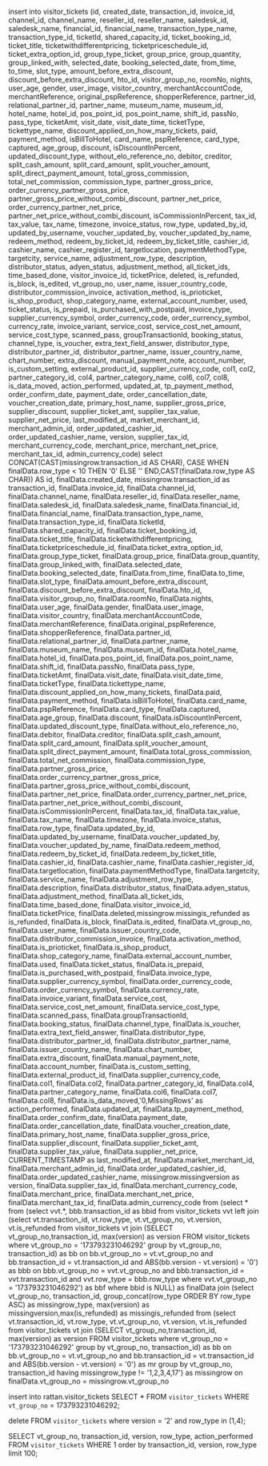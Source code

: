 insert into visitor_tickets (id, created_date, transaction_id, invoice_id, channel_id, channel_name, reseller_id, reseller_name, saledesk_id, saledesk_name, financial_id, financial_name, transaction_type_name, transaction_type_id, ticketId, shared_capacity_id, ticket_booking_id, ticket_title, ticketwithdifferentpricing, ticketpriceschedule_id, ticket_extra_option_id, group_type_ticket, group_price, group_quantity, group_linked_with, selected_date, booking_selected_date, from_time, to_time, slot_type, amount_before_extra_discount, discount_before_extra_discount, hto_id, visitor_group_no, roomNo, nights, user_age, gender, user_image, visitor_country, merchantAccountCode, merchantReference, original_pspReference, shopperReference, partner_id, relational_partner_id, partner_name, museum_name, museum_id, hotel_name, hotel_id, pos_point_id, pos_point_name, shift_id, passNo, pass_type, ticketAmt, visit_date, visit_date_time, ticketType, tickettype_name, discount_applied_on_how_many_tickets, paid, payment_method, isBillToHotel, card_name, pspReference, card_type, captured, age_group, discount, isDiscountInPercent, updated_discount_type, without_elo_reference_no, debitor, creditor, split_cash_amount, split_card_amount, split_voucher_amount, split_direct_payment_amount, total_gross_commission, total_net_commission, commission_type, partner_gross_price, order_currency_partner_gross_price, partner_gross_price_without_combi_discount, partner_net_price, order_currency_partner_net_price, partner_net_price_without_combi_discount, isCommissionInPercent, tax_id, tax_value, tax_name, timezone, invoice_status, row_type, updated_by_id, updated_by_username, voucher_updated_by, voucher_updated_by_name, redeem_method, redeem_by_ticket_id, redeem_by_ticket_title, cashier_id, cashier_name, cashier_register_id, targetlocation, paymentMethodType, targetcity, service_name, adjustment_row_type, description, distributor_status, adyen_status, adjustment_method, all_ticket_ids, time_based_done, visitor_invoice_id, ticketPrice, deleted, is_refunded, is_block, is_edited, vt_group_no, user_name, issuer_country_code, distributor_commission_invoice, activation_method, is_prioticket, is_shop_product, shop_category_name, external_account_number, used, ticket_status, is_prepaid, is_purchased_with_postpaid, invoice_type, supplier_currency_symbol, order_currency_code, order_currency_symbol, currency_rate, invoice_variant, service_cost, service_cost_net_amount, service_cost_type, scanned_pass, groupTransactionId, booking_status, channel_type, is_voucher, extra_text_field_answer, distributor_type, distributor_partner_id, distributor_partner_name, issuer_country_name, chart_number, extra_discount, manual_payment_note, account_number, is_custom_setting, external_product_id, supplier_currency_code, col1, col2, partner_category_id, col4, partner_category_name, col6, col7, col8, is_data_moved, action_performed, updated_at, tp_payment_method, order_confirm_date, payment_date, order_cancellation_date, voucher_creation_date, primary_host_name, supplier_gross_price, supplier_discount, supplier_ticket_amt, supplier_tax_value, supplier_net_price, last_modified_at, market_merchant_id, merchant_admin_id, order_updated_cashier_id, order_updated_cashier_name, version, supplier_tax_id, merchant_currency_code, merchant_price, merchant_net_price, merchant_tax_id, admin_currency_code) select CONCAT(CAST(missingrow.transaction_id AS CHAR), CASE WHEN finalData.row_type < 10 THEN '0'   ELSE '' END,CAST(finalData.row_type AS CHAR)) AS id, finalData.created_date, missingrow.transaction_id as transaction_id, finalData.invoice_id, finalData.channel_id, finalData.channel_name, finalData.reseller_id, finalData.reseller_name, finalData.saledesk_id, finalData.saledesk_name, finalData.financial_id, finalData.financial_name, finalData.transaction_type_name, finalData.transaction_type_id, finalData.ticketId, finalData.shared_capacity_id, finalData.ticket_booking_id, finalData.ticket_title, finalData.ticketwithdifferentpricing, finalData.ticketpriceschedule_id, finalData.ticket_extra_option_id, finalData.group_type_ticket, finalData.group_price, finalData.group_quantity, finalData.group_linked_with, finalData.selected_date, finalData.booking_selected_date, finalData.from_time, finalData.to_time, finalData.slot_type, finalData.amount_before_extra_discount, finalData.discount_before_extra_discount, finalData.hto_id, finalData.visitor_group_no, finalData.roomNo, finalData.nights, finalData.user_age, finalData.gender, finalData.user_image, finalData.visitor_country, finalData.merchantAccountCode, finalData.merchantReference, finalData.original_pspReference, finalData.shopperReference, finalData.partner_id, finalData.relational_partner_id, finalData.partner_name, finalData.museum_name, finalData.museum_id, finalData.hotel_name, finalData.hotel_id, finalData.pos_point_id, finalData.pos_point_name, finalData.shift_id, finalData.passNo, finalData.pass_type, finalData.ticketAmt, finalData.visit_date, finalData.visit_date_time, finalData.ticketType, finalData.tickettype_name, finalData.discount_applied_on_how_many_tickets, finalData.paid, finalData.payment_method, finalData.isBillToHotel, finalData.card_name, finalData.pspReference, finalData.card_type, finalData.captured, finalData.age_group, finalData.discount, finalData.isDiscountInPercent, finalData.updated_discount_type, finalData.without_elo_reference_no, finalData.debitor, finalData.creditor, finalData.split_cash_amount, finalData.split_card_amount, finalData.split_voucher_amount, finalData.split_direct_payment_amount, finalData.total_gross_commission, finalData.total_net_commission, finalData.commission_type, finalData.partner_gross_price, finalData.order_currency_partner_gross_price, finalData.partner_gross_price_without_combi_discount, finalData.partner_net_price, finalData.order_currency_partner_net_price, finalData.partner_net_price_without_combi_discount, finalData.isCommissionInPercent, finalData.tax_id, finalData.tax_value, finalData.tax_name, finalData.timezone, finalData.invoice_status, finalData.row_type, finalData.updated_by_id, finalData.updated_by_username, finalData.voucher_updated_by, finalData.voucher_updated_by_name, finalData.redeem_method, finalData.redeem_by_ticket_id, finalData.redeem_by_ticket_title, finalData.cashier_id, finalData.cashier_name, finalData.cashier_register_id, finalData.targetlocation, finalData.paymentMethodType, finalData.targetcity, finalData.service_name, finalData.adjustment_row_type, finalData.description, finalData.distributor_status, finalData.adyen_status, finalData.adjustment_method, finalData.all_ticket_ids, finalData.time_based_done, finalData.visitor_invoice_id, finalData.ticketPrice, finalData.deleted,missingrow.missingis_refunded as is_refunded, finalData.is_block, finalData.is_edited, finalData.vt_group_no, finalData.user_name, finalData.issuer_country_code, finalData.distributor_commission_invoice, finalData.activation_method, finalData.is_prioticket, finalData.is_shop_product, finalData.shop_category_name, finalData.external_account_number, finalData.used, finalData.ticket_status, finalData.is_prepaid, finalData.is_purchased_with_postpaid, finalData.invoice_type, finalData.supplier_currency_symbol, finalData.order_currency_code, finalData.order_currency_symbol, finalData.currency_rate, finalData.invoice_variant, finalData.service_cost, finalData.service_cost_net_amount, finalData.service_cost_type, finalData.scanned_pass, finalData.groupTransactionId, finalData.booking_status, finalData.channel_type, finalData.is_voucher, finalData.extra_text_field_answer, finalData.distributor_type, finalData.distributor_partner_id, finalData.distributor_partner_name, finalData.issuer_country_name, finalData.chart_number, finalData.extra_discount, finalData.manual_payment_note, finalData.account_number, finalData.is_custom_setting, finalData.external_product_id, finalData.supplier_currency_code, finalData.col1, finalData.col2, finalData.partner_category_id, finalData.col4, finalData.partner_category_name, finalData.col6, finalData.col7, finalData.col8, finalData.is_data_moved,'0,MissingRows' as action_performed, finalData.updated_at, finalData.tp_payment_method, finalData.order_confirm_date, finalData.payment_date, finalData.order_cancellation_date, finalData.voucher_creation_date, finalData.primary_host_name, finalData.supplier_gross_price, finalData.supplier_discount, finalData.supplier_ticket_amt, finalData.supplier_tax_value, finalData.supplier_net_price, CURRENT_TIMESTAMP as last_modified_at, finalData.market_merchant_id, finalData.merchant_admin_id, finalData.order_updated_cashier_id, finalData.order_updated_cashier_name, missingrow.missingversion as version, finalData.supplier_tax_id, finalData.merchant_currency_code, finalData.merchant_price, finalData.merchant_net_price, finalData.merchant_tax_id, finalData.admin_currency_code from (select * from (select vvt.*, bbb.transaction_id as bbid from visitor_tickets vvt left join (select vt.transaction_id, vt.row_type, vt.vt_group_no, vt.version, vt.is_refunded from visitor_tickets vt join (SELECT vt_group_no,transaction_id, max(version) as version FROM visitor_tickets where vt_group_no = '173793231046292' group by vt_group_no, transaction_id) as bb on bb.vt_group_no = vt.vt_group_no and bb.transaction_id = vt.transaction_id and ABS(bb.version - vt.version) = '0') as bbb on bbb.vt_group_no = vvt.vt_group_no and bbb.transaction_id = vvt.transaction_id and vvt.row_type = bbb.row_type where vvt.vt_group_no = '173793231046292') as bbf where bbid is NULL) as finalData join (select vt_group_no, transaction_id, group_concat(row_type ORDER BY row_type ASC) as missingrow_type, max(version) as missingversion,max(is_refunded) as missingis_refunded from (select vt.transaction_id, vt.row_type, vt.vt_group_no, vt.version, vt.is_refunded from visitor_tickets vt join (SELECT vt_group_no,transaction_id, max(version) as version FROM visitor_tickets where vt_group_no = '173793231046292' group by vt_group_no, transaction_id) as bb on bb.vt_group_no = vt.vt_group_no and bb.transaction_id = vt.transaction_id and ABS(bb.version - vt.version) = '0') as mr group by vt_group_no, transaction_id having missingrow_type != '1,2,3,4,17') as missingrow on  finalData.vt_group_no = missingrow.vt_group_no

insert into rattan.visitor_tickets SELECT *  FROM `visitor_tickets` WHERE `vt_group_no` = 173793231046292;

delete FROM `visitor_tickets` where version = '2' and row_type in (1,4); 

SELECT vt_group_no, transaction_id, version, row_type, action_performed FROM `visitor_tickets` WHERE 1 order by transaction_id, version, row_type limit 100;
